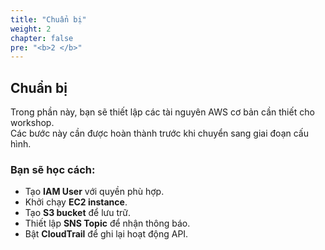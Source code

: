 ```yaml
---
title: "Chuẩn bị"
weight: 2
chapter: false
pre: "<b>2 </b>"
---
```


## Chuẩn bị

Trong phần này, bạn sẽ thiết lập các tài nguyên AWS cơ bản cần thiết cho workshop.  
Các bước này cần được hoàn thành trước khi chuyển sang giai đoạn cấu hình.

### Bạn sẽ học cách:
- Tạo **IAM User** với quyền phù hợp.
- Khởi chạy **EC2 instance**.
- Tạo **S3 bucket** để lưu trữ.
- Thiết lập **SNS Topic** để nhận thông báo.
- Bật **CloudTrail** để ghi lại hoạt động API.


